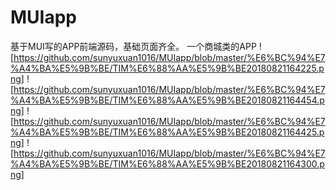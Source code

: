 # MUIapp
基于MUI写的APP前端源码，基础页面齐全。
一个商城类的APP
![https://github.com/sunyuxuan1016/MUIapp/blob/master/%E6%BC%94%E7%A4%BA%E5%9B%BE/TIM%E6%88%AA%E5%9B%BE20180821164225.png]
![https://github.com/sunyuxuan1016/MUIapp/blob/master/%E6%BC%94%E7%A4%BA%E5%9B%BE/TIM%E6%88%AA%E5%9B%BE20180821164454.png]
![https://github.com/sunyuxuan1016/MUIapp/blob/master/%E6%BC%94%E7%A4%BA%E5%9B%BE/TIM%E6%88%AA%E5%9B%BE20180821164425.png]
![https://github.com/sunyuxuan1016/MUIapp/blob/master/%E6%BC%94%E7%A4%BA%E5%9B%BE/TIM%E6%88%AA%E5%9B%BE20180821164300.png]
